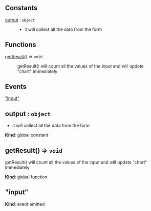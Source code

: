 ## Constants

<dl>
<dt><a href="#output">output</a> : <code>object</code></dt>
<dd><ul>
<li>it will collect all the data from the form</li>
</ul>
</dd>
</dl>

## Functions

<dl>
<dt><a href="#getResult">getResult()</a> ⇒ <code>void</code></dt>
<dd><p>getResult() will count all the values of the input and will update &quot;chart&quot; immediately</p>
</dd>
</dl>

## Events

<dl>
<dt><a href="#event_input">"input"</a></dt>
<dd></dd>
</dl>

<a name="output"></a>

## output : <code>object</code>
- it will collect all the data from the form

**Kind**: global constant  
<a name="getResult"></a>

## getResult() ⇒ <code>void</code>
getResult() will count all the values of the input and will update "chart" immediately

**Kind**: global function  
<a name="event_input"></a>

## "input"
**Kind**: event emitted  
